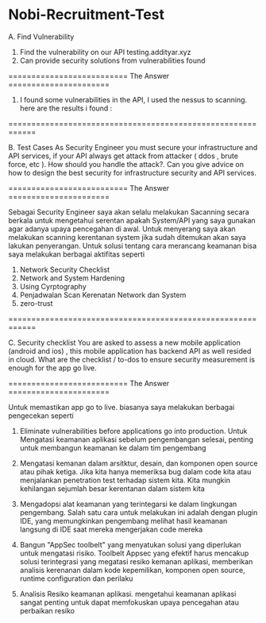 # Nobi-Recruitment-Test

A. Find Vulnerability
1. Find the vulnerability on our API testing.addityar.xyz
2. Can provide security solutions from vulnerabilities found

========================== The Answer ======================
1. I found some vulnerabilities in the API, I used the nessus to scanning. here are the results i found :
   

============================================================

B. Test Cases
As Security Engineer you must secure your infrastructure and API services, if your API
always get attack from attacker ( ddos , brute force, etc ). How should you handle the
attack?. Can you give advice on how to design the best security for infrastructure
security and API services.

========================== The Answer ======================

Sebagai Security Engineer saya akan selalu melakukan Sacanning secara berkala untuk mengetahui serentan apakah System/API yang saya gunakan agar adanya upaya pencegahan di awal. Untuk menyerang saya akan melakukan scanning kerentanan system jika sudah ditemukan akan saya lakukan penyerangan. Untuk solusi tentang cara merancang keamanan bisa saya melakukan berbagai aktifitas seperti 
1. Network Security Checklist
2. Network and System Hardening
3. Using Cyrptography
4. Penjadwalan Scan Kerenatan Network dan System
5. zero-trust


============================================================

C. Security checklist
You are asked to assess a new mobile application (android and ios) , this mobile application has
backend API as well resided in cloud. What are the checklist / to-dos to ensure security
measurement is enough for the app go live.

========================== The Answer ======================

Untuk memastikan app go to live. biasanya saya melakukan berbagai pengecekan seperti
1. Eliminate vulnerabilities before applications go into production.
Untuk Mengatasi keamanan aplikasi sebelum pengembangan selesai, penting untuk membangun keamanan ke dalam tim pengembang

2. Mengatasi kemanan dalam arsitktur, desain, dan komponen open source atau pihak ketiga.
Jika kita hanya memeriksa bug dalam code kita atau menjalankan penetration test terhadap sistem kita. Kita mungkin kehilangan sejumlah besar kerentanan dalam sistem kita

3. Mengadopsi alat keamanan yang terintegarsi ke dalam lingkungan pengembang.
Salah satu cara untuk melakukan ini adalah dengan plugin IDE, yang memungkinkan pengembang melihat hasil keamanan langsung di IDE saat mereka mengerjakan code mereka

4. Bangun "AppSec toolbelt" yang menyatukan solusi yang diperlukan untuk mengatasi risiko.
Toolbelt Appsec yang efektif harus mencakup solusi terintegrasi yang megatasi resiko kemanan aplikasi, memberikan analisis kerenanan dalam kode kepemilikan, komponen open source, runtime configuration dan perilaku

5. Analisis Resiko keamanan aplikasi.
mengetahui keamanan aplikasi sangat penting untuk dapat memfokuskan upaya pencegahan atau perbaikan resiko
